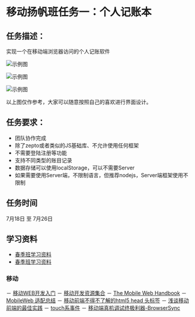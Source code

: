# 移动扬帆班任务一：个人记账本

## 任务描述：

实现一个在移动端浏览器访问的个人记账软件

![示例图](../asset/mob_yangfan_task1_01.jpg)

![示例图](../asset/mob_yangfan_task1_02.jpg)

![示例图](../asset/mob_yangfan_task1_03.jpg)

以上图仅作参考，大家可以随意按照自己的喜欢进行界面设计。

## 任务要求：

* 团队协作完成
* 除了zepto或者类似的JS基础库、不允许使用任何框架
* 不需要登陆注册等功能
* 支持不同类型的账目记录
* 数据存储可以使用localStorage，可以不需要Server
* 如果需要使用Server端，不限制语言，但推荐nodejs，Server端框架使用不限制

## 任务时间

7月18日 至 7月26日

## 学习资料

* [春季班学习资料](https://github.com/baidu-ife/ife/tree/master/2015_spring/task/task0001)
* [春季班学习资料](https://github.com/baidu-ife/ife/tree/master/2015_spring/task/task0002)

### 移动

－ [移动WEB开发入门](http://junmer.github.io/mobile-dev-get-started/)
－ [移动开发资源集合](https://github.com/jtyjty99999/mobileTech)
－ [The Mobile Web Handbook](http://quirksmode.org/mobilewebhandbook/)
－ [MobileWeb 适配总结](http://www.w3ctech.com/topic/979)
－ [移动前端不得不了解的html5 head 头标签](http://www.css88.com/archives/5480)
－ [浅谈移动前端的最佳实践](http://www.cnblogs.com/yexiaochai/p/4219523.html)
－ [touch系事件](http://www.html-js.com/article/All-right-thinking-touch-events)
－ [移动端真机调试终极利器-BrowserSync](http://www.codingserf.com/index.php/2015/03/browsersync/)


